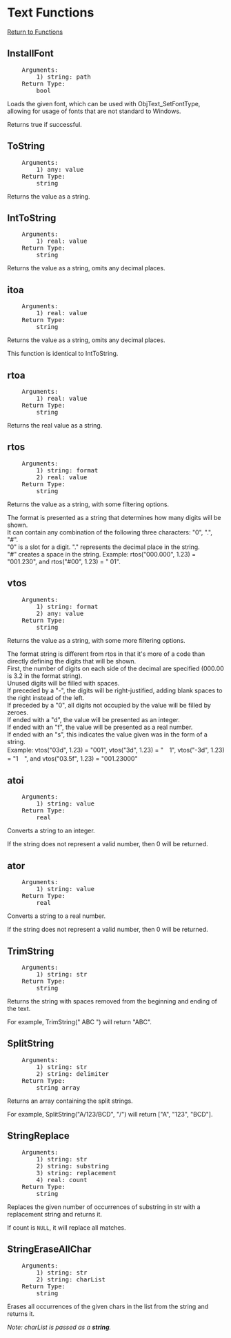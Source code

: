 ﻿# Text Functions

[Return to Functions](./../rednh_functions.html)

## InstallFont
<pre>
    Arguments:
        1) string: path
    Return Type:
        bool
</pre>
Loads the given font, which can be used with ObjText_SetFontType, allowing for usage of fonts that are not standard to Windows.

Returns true if successful.

## ToString
<pre>
    Arguments:
        1) any: value
    Return Type:
        string
</pre>
Returns the value as a string.

## IntToString
<pre>
    Arguments:
        1) real: value
    Return Type:
        string
</pre>
Returns the value as a string, omits any decimal places.

## itoa
<pre>
    Arguments:
        1) real: value
    Return Type:
        string
</pre>
Returns the value as a string, omits any decimal places.

This function is identical to IntToString.

## rtoa
<pre>
    Arguments:
        1) real: value
    Return Type:
        string
</pre>
Returns the real value as a string.

## rtos
<pre>
    Arguments:
        1) string: format
        2) real: value
    Return Type:
        string
</pre>
Returns the value as a string, with some filtering options.

The format is presented as a string that determines how many digits will be shown.\
It can contain any combination of the following three characters: "0", ".", "\#".\
"0" is a slot for a digit.
\"." represents the decimal place in the string.\
"\#" creates a space in the string.
Example: rtos("000.000", 1.23) = "001.230", and rtos("#00", 1.23) = " 01".

## vtos
<pre>
    Arguments:
        1) string: format
        2) any: value
    Return Type:
        string
</pre>
Returns the value as a string, with some more filtering options.

The format string is different from rtos in that it's more of a code than directly defining the digits that will be shown.\
First, the number of digits on each side of the decimal are specified (000.00 is 3.2 in the format string).\
Unused digits will be filled with spaces.\
If preceded by a "-", the digits will be right-justified, adding blank spaces to the right instead of the left.\
If preceded by a "0", all digits not occupied by the value will be filled by zeroes.\
If ended with a "d", the value will be presented as an integer.\
If ended with an "f", the value will be presented as a real number.\
If ended with an "s", this indicates the value given was in the form of a string.\
Example: vtos("03d", 1.23) = "001", vtos("3d", 1.23) = "　1", vtos("-3d", 1.23) = "1　", and vtos("03.5f", 1.23) = "001.23000"

## atoi
<pre>
    Arguments:
        1) string: value
    Return Type:
        real
</pre>
Converts a string to an integer.

If the string does not represent a valid number, then 0 will be returned.

## ator
<pre>
    Arguments:
        1) string: value
    Return Type:
        real
</pre>
Converts a string to a real number.

If the string does not represent a valid number, then 0 will be returned.

## TrimString
<pre>
    Arguments:
        1) string: str
    Return Type:
        string
</pre>
Returns the string with spaces removed from the beginning and ending of the text.

For example, TrimString(" ABC ") will return "ABC".

## SplitString
<pre>
    Arguments:
        1) string: str
        2) string: delimiter
    Return Type:
        string array
</pre>
Returns an array containing the split strings.

For example, SplitString("A/123/BCD", "/") will return ["A", "123", "BCD"].

## StringReplace
<pre>
    Arguments:
        1) string: str
        2) string: substring
        3) string: replacement
        4) real: count
    Return Type:
        string
</pre>
Replaces the given number of occurrences of substring in str with a replacement string and returns it.

If count is `NULL`, it will replace all matches.

## StringEraseAllChar
<pre>
    Arguments:
        1) string: str
        2) string: charList
    Return Type:
        string
</pre>
Erases all occurrences of the given chars in the list from the string and returns it.

*Note: charList is passed as a **string**.*